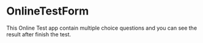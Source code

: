 # OnlineTestForm
This Online Test app contain multiple choice questions and you can see the result after finish the test.
